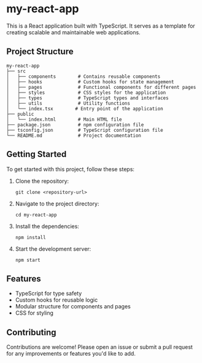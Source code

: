 # my-react-app

This is a React application built with TypeScript. It serves as a template for creating scalable and maintainable web applications.

## Project Structure

```
my-react-app
├── src
│   ├── components        # Contains reusable components
│   ├── hooks             # Custom hooks for state management
│   ├── pages             # Functional components for different pages
│   ├── styles            # CSS styles for the application
│   ├── types             # TypeScript types and interfaces
│   ├── utils             # Utility functions
│   └── index.tsx        # Entry point of the application
├── public
│   └── index.html        # Main HTML file
├── package.json          # npm configuration file
├── tsconfig.json         # TypeScript configuration file
└── README.md             # Project documentation
```

## Getting Started

To get started with this project, follow these steps:

1. Clone the repository:
   ```
   git clone <repository-url>
   ```

2. Navigate to the project directory:
   ```
   cd my-react-app
   ```

3. Install the dependencies:
   ```
   npm install
   ```

4. Start the development server:
   ```
   npm start
   ```

## Features

- TypeScript for type safety
- Custom hooks for reusable logic
- Modular structure for components and pages
- CSS for styling

## Contributing

Contributions are welcome! Please open an issue or submit a pull request for any improvements or features you'd like to add.